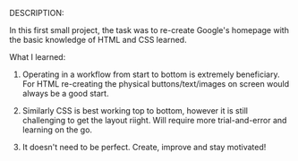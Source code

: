 DESCRIPTION:

In this first small project, the task was to re-create Google's homepage with the basic knowledge of HTML and CSS learned.

What I learned:

1) Operating in a workflow from start to bottom is extremely beneficiary. For HTML re-creating the physical buttons/text/images on screen would always be a good start.

2) Similarly CSS is best working top to bottom, however it is still challenging to get the layout riight. Will require more trial-and-error  and learning on the go.

3) It doesn't need to be perfect. Create, improve and stay motivated! 